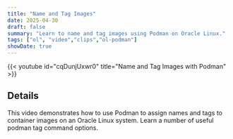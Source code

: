 ```yaml
---
title: "Name and Tag Images"
date: 2025-04-30
draft: false
summary: "Learn to name and tag images using Podman on Oracle Linux."
tags: ["ol", "video","clips","ol-podman"]
showDate: true
---
```


{{< youtube id="cqDunjUxwr0" title="Name and Tag Images with Podman" >}}

## Details

This video demonstrates how to use Podman to assign names and tags to container images on an Oracle Linux system. Learn a number of useful podman tag command options. 